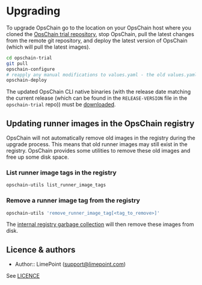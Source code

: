 # Upgrading

To upgrade OpsChain go to the location on your OpsChain host where you cloned the [OpsChain trial repository](https://github.com/LimePoint/opschain-trial), stop OpsChain, pull the latest changes from the remote git repository, and deploy the latest version of OpsChain (which will pull the latest images).

```bash
cd opschain-trial
git pull
opschain-configure
# reapply any manual modifications to values.yaml - the old values.yaml will be stored as a backup by the configure script
opschain-deploy
```

The updated OpsChain CLI native binaries (with the release date matching the current release (which can be found in the `RELEASE-VERSION` file in the `opschain-trial` repo)) must be [downloaded](../reference/cli.md#opschain-cli-download).

## Updating runner images in the OpsChain registry

OpsChain will not automatically remove old images in the registry during the upgrade process. This means that old runner images may still exist in the registry. OpsChain provides some utilities to remove these old images and free up some disk space.

### List runner image tags in the registry

```bash
opschain-utils list_runner_image_tags
```

### Remove a runner image tag from the registry

```bash
opschain-utils 'remove_runner_image_tag[<tag_to_remove>]'
```

The [internal registry garbage collection](maintenance/docker_image_cleanup.md#internal-registry-garbage-collection) will then remove these images from disk.

## Licence & authors

- Author:: LimePoint (support@limepoint.com)

See [LICENCE](/LICENCE.md)
